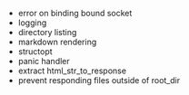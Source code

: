 - error on binding bound socket
- logging
- directory listing
- markdown rendering
- structopt
- panic handler
- extract html_str_to_response
- prevent responding files outside of root_dir
